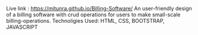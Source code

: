 Live link : https://mitunra.github.io/Billing-Software/
An user-friendly design of a billing software with crud operations for users to make small-scale billing-operations.
Technoligies Used: HTML, CSS, BOOTSTRAP, JAVASCRIPT
